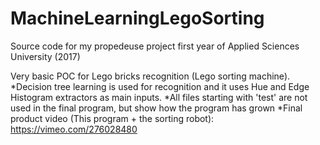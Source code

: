 # MachineLearningLegoSorting
Source code for my propedeuse project first year of Applied Sciences University (2017)

Very basic POC for Lego bricks recognition (Lego sorting machine). 
*Decision tree learning is used for recognition and it uses Hue and Edge Histogram extractors as main inputs.
*All files starting with 'test' are not used in the final program, but show how the program has grown
*Final product video (This program + the sorting robot): https://vimeo.com/276028480

